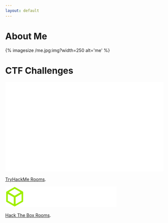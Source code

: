 ```yaml
---
layout: default
---
```


# About Me
{% imagesize /me.jpg:img?width=250 alt='me' %}
# CTF Challenges
![TryHackMelogo](./tryhackme_logo_full.svg)

[TryHackMe Rooms](./TryHackMe.html).  

![HTBlogo](./logo-htb.svg)

[Hack The Box Rooms](./hackthebox.html).





